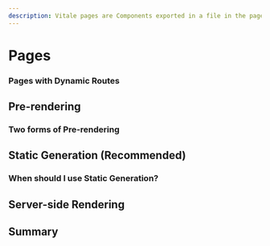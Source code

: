 ```yaml
---
description: Vitale pages are Components exported in a file in the pages directory.
---
```


# Pages


### Pages with Dynamic Routes

## Pre-rendering

### Two forms of Pre-rendering


## Static Generation (Recommended)

### When should I use Static Generation?


## Server-side Rendering

## Summary

